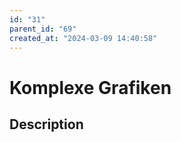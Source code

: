 ```yaml
---
id: "31"
parent_id: "69"
created_at: "2024-03-09 14:40:58"
---
```


# Komplexe Grafiken

## Description

